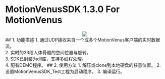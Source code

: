 # MotionVenusSDK 1.3.0 For MotionVenus
<div align=center>
<img src="motionvenushelp.png"/>
</div>
## 1. 功能描述
1. 通过UDP接收来自一个或多个MotionVenus客户端的实时数据流。<br>
2. 实时的23段人体骨骼的空间位置与旋转。<br>
3. SDK已封装为dll库，支持多线程处理。<br>
4. 配有DEMO程序。
## 2. 使用方法
1. 解压或clone到本地硬盘的任意位置。
2. 设置MotionVenusSDK_Test工程为启动程序。
3. 编译运行。
